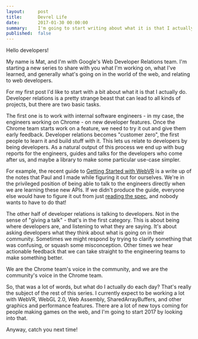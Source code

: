```yaml
---
layout:     post
title:      Devrel Life
date:       2017-01-30 00:00:00
summary:    I'm going to start writing about what it is that I actually do every day
published:  false
---
```

Hello developers!

My name is Mat, and I'm with Google's Web Developer Relations team. I'm starting a new series to share with you what I'm working on, what I've learned, and generally what's going on in the world of the web, and relating to web developers.

For my first post I'd like to start with a bit about what it is that I actually do. Developer relations is a pretty strange beast that can lead to all kinds of projects, but there are two basic tasks.

The first one is to work with internal software engineers - in my case, the engineers working on Chrome - on new developer features. Once the Chrome team starts work on a feature, we need to try it out and give them early feedback. Developer relations becomes "customer zero", the first people to learn it and build stuff with it. This lets us relate to developers by being developers. As a natural output of this process we end up with bug reports for the engineers, guides and talks for the developers who come after us, and maybe a library to make some particular use-case simpler.

For example, the recent guide to [Getting Started with WebVR](https://developers.google.com/web/fundamentals/vr/getting-started-with-webvr/) is a write up of the notes that Paul and I made while figuring it out for ourselves. We're in the privileged position of being able to talk to the engineers directly when we are learning these new APIs. If we didn't produce the guide, everyone else would have to figure it out from just [reading the spec](https://w3c.github.io/webvr/), and nobody wants to have to do that!

The other half of developer relations is talking to developers. Not in the sense of "giving a talk" - that's in the first category. This is about being where developers are, and listening to what they are saying. It's about asking developers what they think about what is going on in their community. Sometimes we might respond by trying to clarify something that was confusing, or squash some misconception. Other times we hear actionable feedback that we can take straight to the engineering teams to make something better.

We are the Chrome team's voice in the community, and we are the community's voice in the Chrome team.

So, that was a lot of words, but what do I actually do each day? That's really the subject of the rest of this series. I currently expect to be working a lot with WebVR, WebGL 2.0, Web Assembly, SharedArrayBuffers, and other graphics and performance features. There are a lot of new toys coming for people making games on the web, and I'm going to start 2017 by looking into that.

Anyway, catch you next time!
